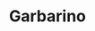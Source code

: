---
title: "Garbarino"
url: /ciudad-autonoma-de-buenos-aires/garbarino-avenida-rivadavia-3/
shop: Elektronik
---